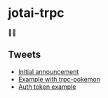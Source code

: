 # jotai-trpc

👻🧊

## Tweets

- [Initial announcement](https://twitter.com/dai_shi/status/1562798221369708544)
- [Example with trpc-pokemon](https://twitter.com/dai_shi/status/1564095964528275456)
- [Auth token example](https://twitter.com/dai_shi/status/1567884719450365952)
